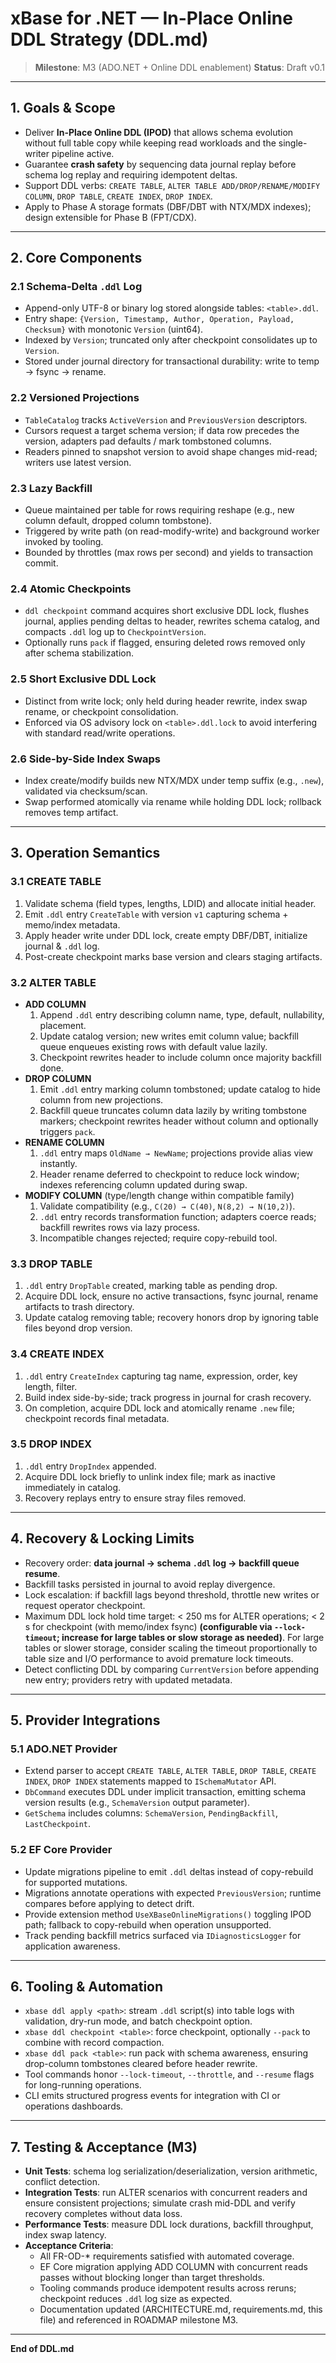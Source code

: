 # xBase for .NET — In-Place Online DDL Strategy (DDL.md)

> **Milestone**: M3 (ADO.NET + Online DDL enablement)
> **Status**: Draft v0.1

---

## 1. Goals & Scope
- Deliver **In-Place Online DDL (IPOD)** that allows schema evolution without full table copy while keeping read workloads and
the single-writer pipeline active.
- Guarantee **crash safety** by sequencing data journal replay before schema log replay and requiring idempotent deltas.
- Support DDL verbs: `CREATE TABLE`, `ALTER TABLE ADD/DROP/RENAME/MODIFY COLUMN`, `DROP TABLE`, `CREATE INDEX`, `DROP INDEX`.
- Apply to Phase A storage formats (DBF/DBT with NTX/MDX indexes); design extensible for Phase B (FPT/CDX).

---

## 2. Core Components
### 2.1 Schema-Delta `.ddl` Log
- Append-only UTF-8 or binary log stored alongside tables: `<table>.ddl`.
- Entry shape: `{Version, Timestamp, Author, Operation, Payload, Checksum}` with monotonic `Version` (uint64).
- Indexed by `Version`; truncated only after checkpoint consolidates up to `Version`.
- Stored under journal directory for transactional durability: write to temp → fsync → rename.

### 2.2 Versioned Projections
- `TableCatalog` tracks `ActiveVersion` and `PreviousVersion` descriptors.
- Cursors request a target schema version; if data row precedes the version, adapters pad defaults / mark tombstoned columns.
- Readers pinned to snapshot version to avoid shape changes mid-read; writers use latest version.

### 2.3 Lazy Backfill
- Queue maintained per table for rows requiring reshape (e.g., new column default, dropped column tombstone).
- Triggered by write path (on read-modify-write) and background worker invoked by tooling.
- Bounded by throttles (max rows per second) and yields to transaction commit.

### 2.4 Atomic Checkpoints
- `ddl checkpoint` command acquires short exclusive DDL lock, flushes journal, applies pending deltas to header, rewrites schema
catalog, and compacts `.ddl` log up to `CheckpointVersion`.
- Optionally runs `pack` if flagged, ensuring deleted rows removed only after schema stabilization.

### 2.5 Short Exclusive DDL Lock
- Distinct from write lock; only held during header rewrite, index swap rename, or checkpoint consolidation.
- Enforced via OS advisory lock on `<table>.ddl.lock` to avoid interfering with standard read/write operations.

### 2.6 Side-by-Side Index Swaps
- Index create/modify builds new NTX/MDX under temp suffix (e.g., `.new`), validated via checksum/scan.
- Swap performed atomically via rename while holding DDL lock; rollback removes temp artifact.

---

## 3. Operation Semantics
### 3.1 CREATE TABLE
1. Validate schema (field types, lengths, LDID) and allocate initial header.
2. Emit `.ddl` entry `CreateTable` with version `v1` capturing schema + memo/index metadata.
3. Apply header write under DDL lock, create empty DBF/DBT, initialize journal & `.ddl` log.
4. Post-create checkpoint marks base version and clears staging artifacts.

### 3.2 ALTER TABLE
- **ADD COLUMN**
  1. Append `.ddl` entry describing column name, type, default, nullability, placement.
  2. Update catalog version; new writes emit column value; backfill queue enqueues existing rows with default value lazily.
  3. Checkpoint rewrites header to include column once majority backfill done.
- **DROP COLUMN**
  1. Emit `.ddl` entry marking column tombstoned; update catalog to hide column from new projections.
  2. Backfill queue truncates column data lazily by writing tombstone markers; checkpoint rewrites header without column and
     optionally triggers `pack`.
- **RENAME COLUMN**
  1. `.ddl` entry maps `OldName → NewName`; projections provide alias view instantly.
  2. Header rename deferred to checkpoint to reduce lock window; indexes referencing column updated during swap.
- **MODIFY COLUMN** (type/length change within compatible family)
  1. Validate compatibility (e.g., `C(20) → C(40)`, `N(8,2) → N(10,2)`).
  2. `.ddl` entry records transformation function; adapters coerce reads; backfill rewrites rows via lazy process.
  3. Incompatible changes rejected; require copy-rebuild tool.

### 3.3 DROP TABLE
1. `.ddl` entry `DropTable` created, marking table as pending drop.
2. Acquire DDL lock, ensure no active transactions, fsync journal, rename artifacts to trash directory.
3. Update catalog removing table; recovery honors drop by ignoring table files beyond drop version.

### 3.4 CREATE INDEX
1. `.ddl` entry `CreateIndex` capturing tag name, expression, order, key length, filter.
2. Build index side-by-side; track progress in journal for crash recovery.
3. On completion, acquire DDL lock and atomically rename `.new` file; checkpoint records final metadata.

### 3.5 DROP INDEX
1. `.ddl` entry `DropIndex` appended.
2. Acquire DDL lock briefly to unlink index file; mark as inactive immediately in catalog.
3. Recovery replays entry to ensure stray files removed.

---

## 4. Recovery & Locking Limits
- Recovery order: **data journal → schema `.ddl` log → backfill queue resume**.
- Backfill tasks persisted in journal to avoid replay divergence.
- Lock escalation: if backfill lags beyond threshold, throttle new writes or request operator checkpoint.
- Maximum DDL lock hold time target: < 250 ms for ALTER operations; < 2 s for checkpoint (with memo/index fsync) **(configurable via `--lock-timeout`; increase for large tables or slow storage as needed)**. For large tables or slower storage, consider scaling the timeout proportionally to table size and I/O performance to avoid premature lock timeouts.
- Detect conflicting DDL by comparing `CurrentVersion` before appending new entry; providers retry with updated metadata.

---

## 5. Provider Integrations
### 5.1 ADO.NET Provider
- Extend parser to accept `CREATE TABLE`, `ALTER TABLE`, `DROP TABLE`, `CREATE INDEX`, `DROP INDEX` statements mapped to
  `ISchemaMutator` API.
- `DbCommand` executes DDL under implicit transaction, emitting schema version results (e.g., `SchemaVersion` output parameter).
- `GetSchema` includes columns: `SchemaVersion`, `PendingBackfill`, `LastCheckpoint`.

### 5.2 EF Core Provider
- Update migrations pipeline to emit `.ddl` deltas instead of copy-rebuild for supported mutations.
- Migrations annotate operations with expected `PreviousVersion`; runtime compares before applying to detect drift.
- Provide extension method `UseXBaseOnlineMigrations()` toggling IPOD path; fallback to copy-rebuild when operation unsupported.
- Track pending backfill metrics surfaced via `IDiagnosticsLogger` for application awareness.

---

## 6. Tooling & Automation
- `xbase ddl apply <path>`: stream `.ddl` script(s) into table logs with validation, dry-run mode, and batch checkpoint option.
- `xbase ddl checkpoint <table>`: force checkpoint, optionally `--pack` to combine with record compaction.
- `xbase ddl pack <table>`: run pack with schema awareness, ensuring drop-column tombstones cleared before header rewrite.
- Tool commands honor `--lock-timeout`, `--throttle`, and `--resume` flags for long-running operations.
- CLI emits structured progress events for integration with CI or operations dashboards.

---

## 7. Testing & Acceptance (M3)
- **Unit Tests**: schema log serialization/deserialization, version arithmetic, conflict detection.
- **Integration Tests**: run ALTER scenarios with concurrent readers and ensure consistent projections; simulate crash mid-DDL and
  verify recovery completes without data loss.
- **Performance Tests**: measure DDL lock durations, backfill throughput, index swap latency.
- **Acceptance Criteria**:
  - All FR-OD-* requirements satisfied with automated coverage.
  - EF Core migration applying ADD COLUMN with concurrent reads passes without blocking longer than target thresholds.
  - Tooling commands produce idempotent results across reruns; checkpoint reduces `.ddl` log size as expected.
  - Documentation updated (ARCHITECTURE.md, requirements.md, this file) and referenced in ROADMAP milestone M3.

---

**End of DDL.md**
